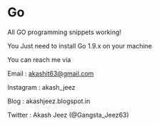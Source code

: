 # Go
All GO programming snippets working!

You Just need to install Go 1.9.x on your machine

You can reach me via

Email : akashit63@gmail.com

Instagram : akash_jeez

Blog : akashjeez.blogspot.in

Twitter : Akash Jeez (@Gangsta_Jeez63)
